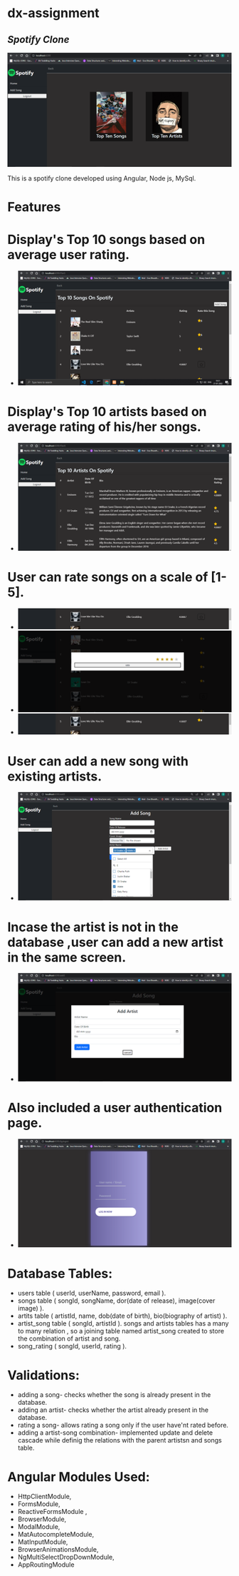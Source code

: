 # dx-assignment
## _Spotify Clone_

![plot](https://github.com/Sivabharath860/deltax-assignment/blob/main/images/mainPage.png?raw=true)



This is a spotify clone developed using Angular, Node js, MySql.

# Features

# Display's Top 10 songs based on average user rating.
- ![plot](https://github.com/Sivabharath860/deltax-assignment/blob/main/images/topTenS.png?raw=true)
# Display's Top 10 artists based on average rating of his/her songs.
- ![plot](https://github.com/Sivabharath860/deltax-assignment/blob/main/images/topTenA.png?raw=true)
# User can rate songs on a scale of [1-5].
- ![plot](https://github.com/Sivabharath860/deltax-assignment/blob/main/images/rsong.png?raw=true)
- ![plot](https://github.com/Sivabharath860/deltax-assignment/blob/main/images/rating.png?raw=true)
- ![plot](https://github.com/Sivabharath860/deltax-assignment/blob/main/images/afterRate.png?raw=true)
# User can add a new song with existing artists. 
- ![plot](https://github.com/Sivabharath860/deltax-assignment/blob/main/images/addS1.png?raw=true)
# Incase the artist is not in the database ,user can add a new artist in the same screen.
- ![plot](https://github.com/Sivabharath860/deltax-assignment/blob/main/images/addA.png?raw=true)
# Also included a user authentication page.
- ![plot](https://github.com/Sivabharath860/deltax-assignment/blob/main/images/login.png?raw=true)

# Database Tables:
- users table ( userId, userName, password, email ).
- songs table ( songId, songName, dor(date of release), image(cover image) ).
- artits table ( artistId, name, dob(date of birth), bio(biography of artist) ).
- artist_song table ( songId, artistId ).
songs and artists tables has a many to many relation , so a joining table named artist_song created to store the combination of artist and song.
- song_rating ( songId, userId, rating ).


# Validations:
- adding a song- checks whether the song is already present in the database.
- adding an artist- checks whether the artist already present in the database.
- rating a song- allows rating a song only if the user have'nt rated before.
- adding a artist-song combination- implemented update and delete cascade while definig the relations with the parent artistsn and songs table.

# Angular Modules Used:
- HttpClientModule,
- FormsModule,
- ReactiveFormsModule ,
- BrowserModule,
- ModalModule,
- MatAutocompleteModule,
- MatInputModule,
- BrowserAnimationsModule,
- NgMultiSelectDropDownModule,
- AppRoutingModule


